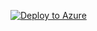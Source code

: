[![Deploy to Azure](http://azuredeploy.net/deploybutton.png)](https://azuredeploy.net/?repository=https://github.com/tukuruo/AXS_on_Azure_Template)
